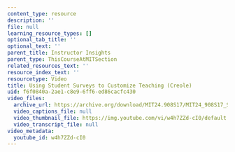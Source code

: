 ```yaml
---
content_type: resource
description: ''
file: null
learning_resource_types: []
optional_tab_title: ''
optional_text: ''
parent_title: Instructor Insights
parent_type: ThisCourseAtMITSection
related_resources_text: ''
resource_index_text: ''
resourcetype: Video
title: Using Student Surveys to Customize Teaching (Creole)
uid: f6f0840a-2ae1-c8e9-6ff6-ed86cacfc430
video_files:
  archive_url: https://archive.org/download/MIT24.908S17/MIT24_908S17_Student_Surveys_Creole_300k.mp4
  video_captions_file: null
  video_thumbnail_file: https://img.youtube.com/vi/w4h7ZZd-cI0/default.jpg
  video_transcript_file: null
video_metadata:
  youtube_id: w4h7ZZd-cI0
---
```

